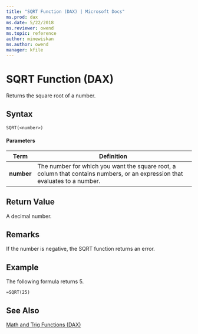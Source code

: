 ```yaml
---
title: "SQRT Function (DAX) | Microsoft Docs"
ms.prod: dax
ms.date: 5/22/2018
ms.reviewer: owend
ms.topic: reference
author: minewiskan
ms.author: owend
manager: kfile
---
```

# SQRT Function (DAX)
Returns the square root of a number.  
  
## Syntax  
  
```  
SQRT(<number>)  
```  
  
#### Parameters  
  
|Term|Definition|  
|--------|--------------|  
|**number**|The number for which you want the square root, a column that contains numbers, or an expression that evaluates to a number.|  
  
## Return Value  
A decimal number.  
  
## Remarks  
If the number is negative, the SQRT function returns an error.  
  
## Example  
The following formula returns 5.  
  
```  
=SQRT(25)  
```  
  
## See Also  
[Math and Trig Functions &#40;DAX&#41;](math-and-trig-functions-dax.md)  
  
